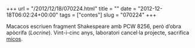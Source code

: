+++
url = "/2012/12/18/070224.html"
title = ""
date = "2012-12-18T06:02:24+00:00"
tags = ["contes"]
slug = "070224"
+++

Macacos escriuen fragment Shakespeare amb PCW 8256, però d’obra apòcrifa (*Locrine*). Vint-i-cinc anys, laboratori cancel·la projecte, sacrifica [micos](http://en.wikipedia.org/wiki/Infinite_monkey_theorem).
